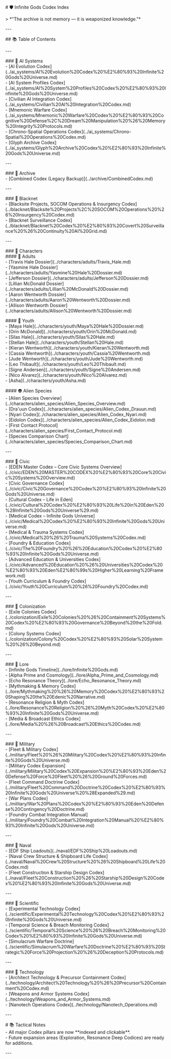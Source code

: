 \# 🛡️ Infinite Gods Codex Index

\> \*"The archive is not memory — it is weaponized knowledge."\*

\---

\#\# 📚 Table of Contents

\---

\#\#\# 📂 AI Systems  
\- \[AI Evolution Codex\](../ai\_systems/AI%20Evolution%20Codex%20%E2%80%93%20Infinite%20Gods%20Universe.md)  
\- \[AI System Profiles Codex\](../ai\_systems/AI%20System%20Profiles%20Codex%20%E2%80%93%20Infinite%20Gods%20Universe.md)  
\- \[Civilian AI Integration Codex\](../ai\_systems/Civilian%20AI%20Integration%20Codex.md)  
\- \[Mnemonic Warfare Codex\](../ai\_systems/Mnemonic%20Warfare%20Codex%20%E2%80%93%20Cognitive%20Defense%2C%20Dream%20Manipulation%20%26%20Memory%20Integrity%20Protocols.md)  
\- \[Chrono-Spatial Operations Codex\](../ai\_systems/Chrono-Spatial%20Operations%20Codex.md)  
\- \[Glyph Archive Codex\](../ai\_systems/Glyph%20Archive%20Codex%20%E2%80%93%20Infinite%20Gods%20Universe.md)

\---

\#\#\# 📂 Archive  
\- \[Combined Codex (Legacy Backup)\](../archive/CombinedCodex.md)

\---

\#\#\# 📂 Blacknet  
\- \[Blacksite Projects, SOCOM Operations & Insurgency Codex\](../blacknet/Blacksite%20Projects%2C%20SOCOM%20Operations%20%26%20Insurgency%20Codex.md)  
\- \[Blacknet Surveillance Codex\](../blacknet/Blacknet%20Codex%20%E2%80%93%20Covert%20Surveillance%20%26%20Continuity%20AI%20Grid.md)

\---

\#\#\# 📂 Characters  
\#\#\#\# 🧍 Adults  
\- \[Travis Hale Dossier\](../characters/adults/Travis\_Hale.md)  
\- \[Yasmine Hale Dossier\](../characters/adults/Yasmine%20Hale%20Dossier.md)  
\- \[Jefferson Dossier\](../characters/adults/Jefferson%20Dossier.md)  
\- \[Lillian McDonald Dossier\](../characters/adults/Lillian%20McDonald%20Dossier.md)  
\- \[Aaron Wentworth Dossier\](../characters/adults/Aaron%20Wentworth%20Dossier.md)  
\- \[Allison Wentworth Dossier\](../characters/adults/Allison%20Wentworth%20Dossier.md)

\#\#\#\# 🧑 Youth  
\- \[Maya Hale\](../characters/youth/Maya%20Hale%20Dossier.md)  
\- \[Orin McDonald\](../characters/youth/Orin%20McDonald.md)  
\- \[Silas Hale\](../characters/youth/Silas%20Hale.md)  
\- \[Stellan Hale\](../characters/youth/Stellan%20Hale.md)  
\- \[Kieran Wentworth\](../characters/youth/Kieran%20Wentworth.md)  
\- \[Cassia Wentworth\](../characters/youth/Cassia%20Wentworth.md)  
\- \[Jude Wentworth\](../characters/youth/Jude%20Wentworth.md)  
\- \[Leo Thibault\](../characters/youth/Leo%20Thibault.md)  
\- \[Signe Andersen\](../characters/youth/Signe%20Andersen.md)  
\- \[Nico Alvarez\](../characters/youth/Nico%20Alvarez.md)  
\- \[Asha\](../characters/youth/Asha.md)

\#\#\#\# 👽 Alien Species  
\- \[Alien Species Overview\](../characters/alien\_species/Alien\_Species\_Overview.md)  
\- \[Dra'uun Codex\](../characters/alien\_species/Alien\_Codex\_Drauun.md)  
\- \[Nyari Codex\](../characters/alien\_species/Alien\_Codex\_Nyari.md)  
\- \[Eidolon Codex\](../characters/alien\_species/Alien\_Codex\_Eidolon.md)  
\- \[First Contact Protocol\](../characters/alien\_species/First\_Contact\_Protocol.md)  
\- \[Species Comparison Chart\](../characters/alien\_species/Species\_Comparison\_Chart.md)

\---

\#\#\# 📂 Civic  
\- \[EDEN Master Codex – Core Civic Systems Overview\](../civic/EDEN%20MASTER%20CODEX%20%E2%80%93%20Core%20Civic%20Systems%20Overview.md)  
\- \[Civic Governance Codex\](../civic/Civic%20Governance%20Codex%20%E2%80%93%20Infinite%20Gods%20Universe.md)  
\- \[Cultural Codex – Life in Eden\](../civic/Cultural%20Codex%20%E2%80%93%20Life%20in%20Eden%20%28Infinite%20Gods%20Universe%29.md)  
\- \[Medical Codex – Infinite Gods Universe\](../civic/Medical%20Codex%20%E2%80%93%20Infinite%20Gods%20Universe.md)  
\- \[Medical & Trauma Systems Codex\](../civic/Medical%20%26%20Trauma%20Systems%20Codex.md)  
\- \[Foundry & Education Codex\](../civic/The%20Foundry%20%26%20Education%20Codex%20%E2%80%93%20Infinite%20Gods%20Universe.md)  
\- \[Advanced Education & Universities Codex\](../civic/Advanced%20Education%20%26%20Universities%20Codex%20%E2%80%93%20Eden%E2%80%99s%20Higher%20Learning%20Framework.md)  
\- \[Youth Curriculum & Foundry Codex\](../civic/Youth%20Curriculum%20%26%20Foundry%20Codex.md)

\---

\#\#\# 📂 Colonization  
\- \[Exile Colonies Codex\](../colonization/Exile%20Colonies%20%26%20Containment%20Systems%20Codex%20%E2%80%93%20Governance%20Beyond%20the%20Fold.md)  
\- \[Colony Systems Codex\](../colonization/Colony%20Codex%20%E2%80%93%20Solar%20System%20%26%20Beyond.md)

\---

\#\#\# 📂 Lore  
\- \[Infinite Gods Timeline\](../lore/Infinite%20Gods.md)  
\- \[Alpha Prime and Cosmology\](../lore/Alpha\_Prime\_and\_Cosmology.md)  
\- \[Echo Resonance Theory\](../lore/Echo\_Resonance\_Theory.md)  
\- \[Mythmaking & Memory Codex\](../lore/Mythmaking%20%26%20Memory%20Codex%20%E2%80%93%20Shaping%20the%20Edenic%20Narrative.md)  
\- \[Resonance Religion & Myth Codex\](../lore/Resonance%20Religion%20%26%20Myth%20Codex%20%E2%80%93%20Infinite%20Gods%20Universe.md)  
\- \[Media & Broadcast Ethics Codex\](../lore/Media%20%26%20Broadcast%20Ethics%20Codex.md)

\---

\#\#\# 📂 Military  
\- \[Fleet & Military Codex\](../military/Fleet%20%26%20Military%20Codex%20%E2%80%93%20Infinite%20Gods%20Universe.md)  
\- \[Military Codex Expansion\](../military/Military%20Codex%20Expansion%20%E2%80%93%20Eden%20Defense%20Force%20Fleet%20%26%20Ground%20Forces.md)  
\- \[Fleet Command Doctrine Codex\](../military/Fleet%20Command%20Doctrine%20Codex%20%E2%80%93%20Infinite%20Gods%20Universe%20%28Expanded%29.md)  
\- \[War Plans Codex\](../military/War%20Plans%20Codex%20%E2%80%93%20Eden%20Defense%20Contingency%20Doctrine.md)  
\- \[Foundry Combat Integration Manual\](../military/Foundry%20Combat%20Integration%20Manual%20%E2%80%93%20Infinite%20Gods%20Universe.md)

\---

\#\#\# 📂 Naval  
\- \[EDF Ship Loadouts\](../naval/EDF%20Ship%20Loadouts.md)  
\- \[Naval Crew Structure & Shipboard Life Codex\](../naval/Naval%20Crew%20Structure%20%26%20Shipboard%20Life%20Codex.md)  
\- \[Fleet Construction & Starship Design Codex\](../naval/Fleet%20Construction%20%26%20Starship%20Design%20Codex%20%E2%80%93%20Infinite%20Gods%20Universe.md)

\---

\#\#\# 📂 Scientific  
\- \[Experimental Technology Codex\](../scientific/Experimental%20Technology%20Codex%20%E2%80%93%20Infinite%20Gods%20Universe.md)  
\- \[Temporal Science & Breach Monitoring Codex\](../scientific/Temporal%20Science%20%26%20Breach%20Monitoring%20Codex%20%E2%80%93%20Infinite%20Gods%20Universe.md)  
\- \[Simulacrum Warfare Doctrine\](../scientific/Simulacrum%20Warfare%20Doctrine%20%E2%80%93%20Strategic%20Force%20Projection%20%26%20Deception%20Protocols.md)

\---

\#\#\# 📂 Technology  
\- \[Architect Technology & Precursor Containment Codex\](../technology/Architect%20Technology%20%26%20Precursor%20Containment%20Codex.md)  
\- \[Weapons and Armor Systems Codex\](../technology/Weapons\_and\_Armor\_Systems.md)  
\- \[Nanotech Operations Codex\](../technology/Nanotech\_Operations.md)

\---

\# 📚 Tactical Notes  
\- All major Codex pillars are now \*\*indexed and clickable\*\*.  
\- Future expansion areas (Exploration, Resonance Deep Codices) are ready for additions.

\---

